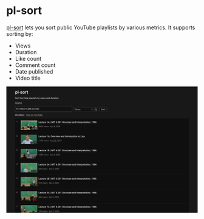 # pl-sort

[pl-sort](https://pl-sort.netlify.app) lets you sort public YouTube playlists by various metrics. It supports sorting by:

- Views
- Duration
- Like count
- Comment count
- Date published
- Video title

![Screenshot](screenshot.png)
